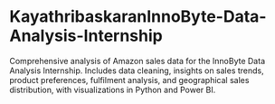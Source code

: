 # KayathribaskaranInnoByte-Data-Analysis-Internship
Comprehensive analysis of Amazon sales data for the InnoByte Data Analysis Internship. Includes data cleaning, insights on sales trends, product preferences, fulfilment analysis, and geographical sales distribution, with visualizations in Python and Power BI.
